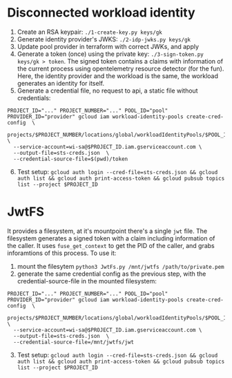 # Disconnected workload identity

1. Create an RSA keypair: `./1-create-key.py keys/gk`
2. Generate identity provider's JWKS: `./2-idp-jwks.py keys/gk`
3. Update pool provider in terraform with correct JWKs, and apply
4. Generate a token (once) using the private key: `./3-sign-token.py keys/gk > token`. The signed token contains a claims with information of the current process using opentelemetry resource detector (for the fun).
Here, the identity provider and the workload is the same, the workload generates an identity for itself.
5. Generate a credential file, no request to api, a static file without credentials:
```
PROJECT_ID="..." PROJECT_NUMBER="..." POOL_ID="pool" PROVIDER_ID="provider" gcloud iam workload-identity-pools create-cred-config  \
  projects/$PROJECT_NUMBER/locations/global/workloadIdentityPools/$POOL_ID/providers/$PROVIDER_ID \
  --service-account=wi-sa@$PROJECT_ID.iam.gserviceaccount.com \
  --output-file=sts-creds.json  \
  --credential-source-file=$(pwd)/token
```
6. Test setup: `gcloud auth login --cred-file=sts-creds.json && gcloud auth list && gcloud auth print-access-token && gcloud pubsub topics list --project $PROJECT_ID`

# JwtFS

It provides a filesystem, at it's mountpoint there's a single `jwt` file.
The filesystem generates a signed token with a claim including information of the caller.
It uses `fuse_get_context` to get the PID of the caller, and grabs inforamtions of this process.
To use it:

1. mount the filesytem `python3 JwtFs.py /mnt/jwtfs /path/to/private.pem`
2. generate the same credential config as the previous step, with the credential-source-file in the mounted filesystem:
```
PROJECT_ID="..." PROJECT_NUMBER="..." POOL_ID="pool" PROVIDER_ID="provider" gcloud iam workload-identity-pools create-cred-config  \
  projects/$PROJECT_NUMBER/locations/global/workloadIdentityPools/$POOL_ID/providers/$PROVIDER_ID \
  --service-account=wi-sa@$PROJECT_ID.iam.gserviceaccount.com \
  --output-file=sts-creds.json  \
  --credential-source-file=/mnt/jwtfs/jwt
```
3. Test setup: `gcloud auth login --cred-file=sts-creds.json && gcloud auth list && gcloud auth print-access-token && gcloud pubsub topics list --project $PROJECT_ID`